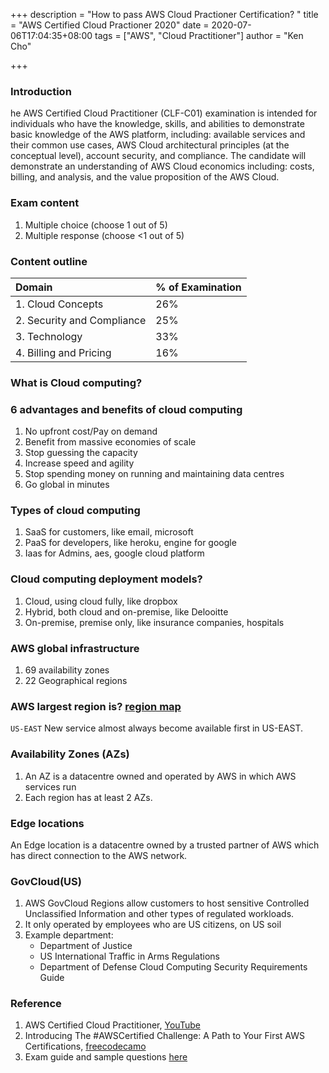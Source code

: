 +++
description = "How to pass AWS Cloud Practioner Certification? "
title = "AWS Certified Cloud Practioner 2020"
date = 2020-07-06T17:04:35+08:00
tags = ["AWS", "Cloud Practitioner"]
author = "Ken Cho"

+++
### Introduction
he AWS Certified Cloud Practitioner (CLF-C01) examination is intended for individuals who have the knowledge,
skills, and abilities to demonstrate basic knowledge of the AWS platform, including: available services and their
common use cases, AWS Cloud architectural principles (at the conceptual level), account security, and compliance.
The candidate will demonstrate an understanding of AWS Cloud economics including: costs, billing, and analysis,
and the value proposition of the AWS Cloud. 

### Exam content
1. Multiple choice (choose 1 out of 5)
2. Multiple response (choose <1 out of 5)

### Content outline
|Domain|% of Examination|
|:------|:--------------|
|1. Cloud Concepts|26%|
|2. Security and Compliance|25%|
|3. Technology|33%|
|4. Billing and Pricing|16%|

### What is Cloud computing?


### 6 advantages and benefits of cloud computing
1. No upfront cost/Pay on demand
2. Benefit from massive economies of scale
3. Stop guessing the capacity
4. Increase speed and agility
5. Stop spending money on running and maintaining data centres
6. Go global in minutes

### Types of cloud computing
1. SaaS for customers, like email, microsoft
2. PaaS for developers, like heroku, engine for google
3. Iaas for Admins, aes, google cloud platform

### Cloud computing deployment models?
1. Cloud, using cloud fully, like dropbox
2. Hybrid, both cloud and on-premise, like Delooitte
3. On-premise, premise only, like insurance companies, hospitals

### AWS global infrastructure
1. 69 availability zones
2. 22 Geographical regions

### AWS largest region is? [region map](https://aws.amazon.com/about-aws/global-infrastructure/regions_az/?p=ngi&loc=2)
`US-EAST`
New service almost always become available first in US-EAST.

### Availability Zones (AZs)
1. An AZ is a datacentre owned and operated by AWS in which AWS services run
2. Each region has at least 2 AZs.

### Edge locations
An Edge location is a datacentre owned by a trusted partner of AWS which has direct connection to the AWS network.

### GovCloud(US)
1. AWS GovCloud Regions allow customers to host sensitive Controlled Unclassified Information and other types of regulated workloads.
2. It only operated by employees who are US citizens, on US soil
3. Example department:
    - Department of Justice
    - US International Traffic in Arms Regulations
    - Department of Defense Cloud Computing Security Requirements Guide


### Reference
1. AWS Certified Cloud Practitioner, [YouTube](https://www.youtube.com/watch?v=3hLmDS179YE)
2. Introducing The #AWSCertified Challenge: A Path to Your First AWS Certifications, [freecodecamo](https://www.freecodecamp.org/news/awscertified-challenge-free-path-aws-cloud-certifications/)
3. Exam guide and sample questions [here](https://aws.amazon.com/certification/certified-cloud-practitioner/)



